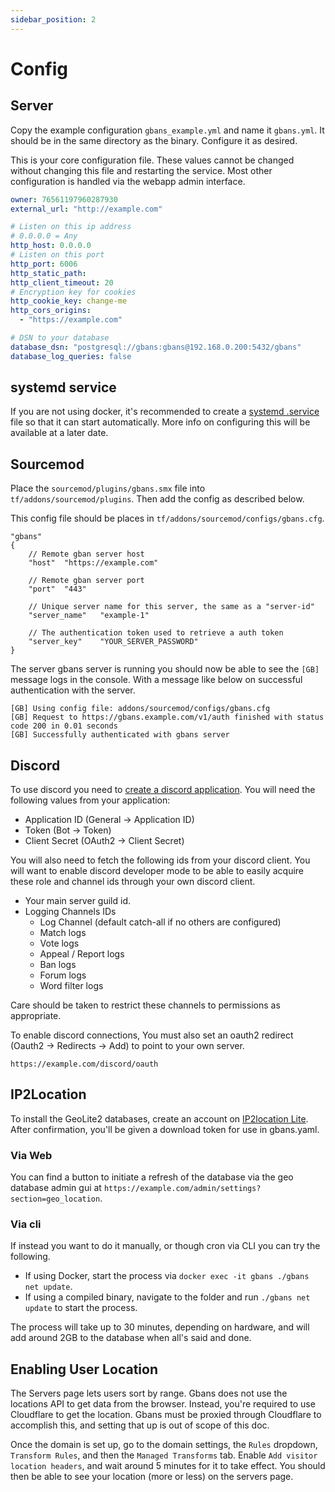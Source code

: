 ```yaml
---
sidebar_position: 2
---
```


# Config

## Server

Copy the example configuration `gbans_example.yml` and name it `gbans.yml`. It should be in
the same directory as the binary. Configure it as desired.

This is your core configuration file. These values cannot be changed without changing this file and restarting
the service. Most other configuration is handled via the webapp admin interface.
```yaml
owner: 76561197960287930
external_url: "http://example.com"

# Listen on this ip address
# 0.0.0.0 = Any
http_host: 0.0.0.0
# Listen on this port
http_port: 6006
http_static_path:
http_client_timeout: 20
# Encryption key for cookies
http_cookie_key: change-me
http_cors_origins:
  - "https://example.com"

# DSN to your database
database_dsn: "postgresql://gbans:gbans@192.168.0.200:5432/gbans"
database_log_queries: false
```

## systemd service

If you are not using docker, it's recommended to create a [systemd .service](https://freedesktop.org/software/systemd/man/systemd.service.html)
file so that it can start automatically. More info on configuring this will be available at a later
date.

## Sourcemod

Place the `sourcemod/plugins/gbans.smx` file into `tf/addons/sourcemod/plugins`. Then add the config as
described below.

This config file should be places in `tf/addons/sourcemod/configs/gbans.cfg`.

```
"gbans"
{
	// Remote gban server host
	"host"	"https://example.com"

	// Remote gban server port
	"port"	"443"

	// Unique server name for this server, the same as a "server-id"
	"server_name"	"example-1"

	// The authentication token used to retrieve a auth token
	"server_key"	"YOUR_SERVER_PASSWORD"
}
```

The server gbans server is running you should now be able to see the `[GB]` message logs in the
console. With a message like below on successful authentication with the server.

```
[GB] Using config file: addons/sourcemod/configs/gbans.cfg
[GB] Request to https://gbans.example.com/v1/auth finished with status code 200 in 0.01 seconds
[GB] Successfully authenticated with gbans server

```

## Discord

To use discord you need to [create a discord application](https://discord.com/developers/applications). You will need
the following values from your application:

- Application ID (General -> Application ID)
- Token  (Bot -> Token)
- Client Secret (OAuth2 -> Client Secret)

You will also need to fetch the following ids from your discord client. You will want to enable discord developer mode
to be able to easily acquire these role and channel ids through your own discord client.

- Your main server guild id.
- Logging Channels IDs
  - Log Channel (default catch-all if no others are configured)
  - Match logs
  - Vote logs
  - Appeal / Report logs
  - Ban logs
  - Forum logs
  - Word filter logs

Care should be taken to restrict these channels to permissions as appropriate.

To enable discord connections, You must also set an oauth2 redirect (Oauth2 -> Redirects -> Add) to point to your own server.

    https://example.com/discord/oauth

## IP2Location

To install the GeoLite2 databases, create an account on [IP2location Lite](https://lite.ip2location.com). After
confirmation, you'll be given a download token for use in gbans.yaml.

### Via Web

You can find a button to initiate a refresh of the database via the geo database admin gui at `https://example.com/admin/settings?section=geo_location`.

### Via cli

If instead you want to do it manually, or though cron via CLI you can try the following.

- If using Docker, start the process via `docker exec -it gbans ./gbans net update`.
- If using a compiled binary, navigate to the folder and run `./gbans net update` to start the process.

The process will take up to 30 minutes, depending on hardware, and will add around 2GB to the database when all's said
and done.

## Enabling User Location

The Servers page lets users sort by range. Gbans does not use the locations API to get data from the browser.
Instead, you're required to use Cloudflare to get the location. Gbans must be proxied through Cloudflare to
accomplish this, and setting that up is out of scope of this doc.

Once the domain is set up, go to the domain settings, the `Rules` dropdown, `Transform Rules`, and then the
`Managed Transforms` tab. Enable `Add visitor location headers`, and wait around 5 minutes for it to take effect.
You should then be able to see your location (more or less) on the servers page.
